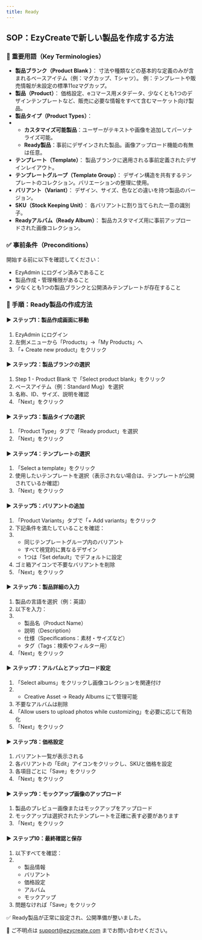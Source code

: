```yaml
---
title: Ready
---
```

## **SOP：EzyCreateで新しい製品を作成する方法**

### **📘 重要用語（Key Terminologies）**

* **製品ブランク（Product Blank ）**：
   寸法や種類などの基本的な定義のみが含まれるベースアイテム（例：マグカップ、Tシャツ）。
   例：テンプレートや販売情報が未設定の標準11ozマグカップ。
* **製品（Product）**：
   価格設定、eコマース用メタデータ、少なくとも1つのデザインテンプレートなど、販売に必要な情報をすべて含むマーケット向け製品。
* **製品タイプ（Product Types）**：
* * **カスタマイズ可能製品**：ユーザーがテキストや画像を追加してパーソナライズ可能。
  * **Ready製品**：事前にデザインされた製品。画像アップロード機能の有無は任意。
* **テンプレート（Template）**：
   製品ブランクに適用される事前定義されたデザインレイアウト。
* **テンプレートグループ（Template Group）**：
   デザイン構造を共有するテンプレートのコレクション。バリエーションの整理に使用。
* **バリアント（Variant）**：
   デザイン、サイズ、色などの違いを持つ製品のバージョン。
* **SKU（Stock Keeping Unit）**：
   各バリアントに割り当てられた一意の識別子。
* **Readyアルバム（Ready Album）**：
   製品カスタマイズ用に事前アップロードされた画像コレクション。

### **✅ 事前条件（Preconditions）**

開始する前に以下を確認してください：

* EzyAdmin にログイン済みであること
* 製品作成・管理権限があること
* 少なくとも1つの製品ブランクと公開済みテンプレートが存在すること

### **🧭 手順：Ready製品の作成方法**

#### **▶ ステップ1：製品作成画面に移動**

1. EzyAdmin にログイン
2. 左側メニューから「Products」→「My Products」へ
3. 「+ Create new product」をクリック

#### **▶ ステップ2：製品ブランクの選択**

1. Step 1 - Product Blank で「Select product blank」をクリック
2. ベースアイテム（例：Standard Mug）を選択
3. 名称、ID、サイズ、説明を確認
4. 「Next」をクリック

#### **▶ ステップ3：製品タイプの選択**

1. 「Product Type」タブで「Ready product」を選択
2. 「Next」をクリック

#### **▶ ステップ4：テンプレートの選択**

1. 「Select a template」をクリック
2. 使用したいテンプレートを選択（表示されない場合は、テンプレートが公開されているか確認）
3. 「Next」をクリック

#### **▶ ステップ5：バリアントの追加**

1. 「Product Variants」タブで「+ Add variants」をクリック
2. 下記条件を満たしていることを確認：
3. * 同じテンプレートグループ内のバリアント
   * すべて視覚的に異なるデザイン
   * 1つは「Set default」でデフォルトに設定
4. ゴミ箱アイコンで不要なバリアントを削除
5. 「Next」をクリック

#### **▶ ステップ6：製品詳細の入力**

1. 製品の言語を選択（例：英語）
2. 以下を入力：
3. * 製品名（Product Name）
   * 説明（Description）
   * 仕様（Specifications：素材・サイズなど）
   * タグ（Tags：検索やフィルター用）
4. 「Next」をクリック

#### **▶ ステップ7：アルバムとアップロード設定**

1. 「Select albums」をクリックし画像コレクションを関連付け
2. * Creative Asset → Ready Albums にて管理可能
3. 不要なアルバムは削除
4. 「Allow users to upload photos while customizing」を必要に応じて有効化
5. 「Next」をクリック

#### **▶ ステップ8：価格設定**

1. バリアント一覧が表示される
2. 各バリアントの「Edit」アイコンをクリックし、SKUと価格を設定
3. 各項目ごとに「Save」をクリック
4. 「Next」をクリック

#### **▶ ステップ9：モックアップ画像のアップロード**

1. 製品のプレビュー画像またはモックアップをアップロード
2. モックアップは選択されたテンプレートを正確に表す必要があります
3. 「Next」をクリック

#### **▶ ステップ10：最終確認と保存**

1. 以下すべてを確認：
2. * 製品情報
   * バリアント
   * 価格設定
   * アルバム
   * モックアップ
3. 問題なければ「Save」をクリック

✅ Ready製品が正常に設定され、公開準備が整いました。

 💬 ご不明点は support@ezycreate.com までお問い合わせください。
